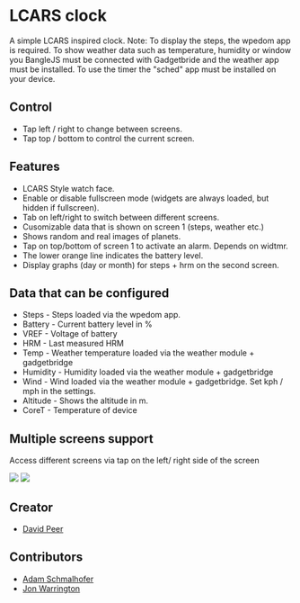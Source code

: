 # LCARS clock

A simple LCARS inspired clock.
Note: To display the steps, the wpedom app is required. To show weather data
such as temperature, humidity or window you BangleJS must be connected
with Gadgetbride and the weather app must be installed. To use the timer
the "sched" app must be installed on your device.

## Control
 * Tap left / right to change between screens.
 * Tap top / bottom to control the current screen.

## Features
 * LCARS Style watch face.
 * Enable or disable fullscreen mode (widgets are always loaded, but hidden if fullscreen).
 * Tab on left/right to switch between different screens.
 * Cusomizable data that is shown on screen 1 (steps, weather etc.)
 * Shows random and real images of planets.
 * Tap on top/bottom of screen 1 to activate an alarm. Depends on widtmr.
 * The lower orange line indicates the battery level.
 * Display graphs (day or month) for steps + hrm on the second screen.

## Data that can be configured
 * Steps - Steps loaded via the wpedom app.
 * Battery - Current battery level in %
 * VREF - Voltage of battery
 * HRM - Last measured HRM
 * Temp - Weather temperature loaded via the weather module + gadgetbridge
 * Humidity - Humidity loaded via the weather module + gadgetbridge
 * Wind - Wind loaded via the weather module + gadgetbridge. Set kph / mph in the settings.
 * Altitude - Shows the altitude in m.
 * CoreT - Temperature of device

## Multiple screens support
Access different screens via tap on the left/ right side of the screen

![](screenshot_1.png)
![](screenshot_2.png)

## Creator
- [David Peer](https://github.com/peerdavid)

## Contributors
- [Adam Schmalhofer](https://github.com/adamschmalhofer)
- [Jon Warrington](https://github.com/BartokW)
